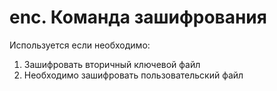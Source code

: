 # enc. Команда зашифрования

Используется если необходимо:
1. Зашифровать вторичный ключевой файл
2. Необходимо зашифровать пользовательский файл


